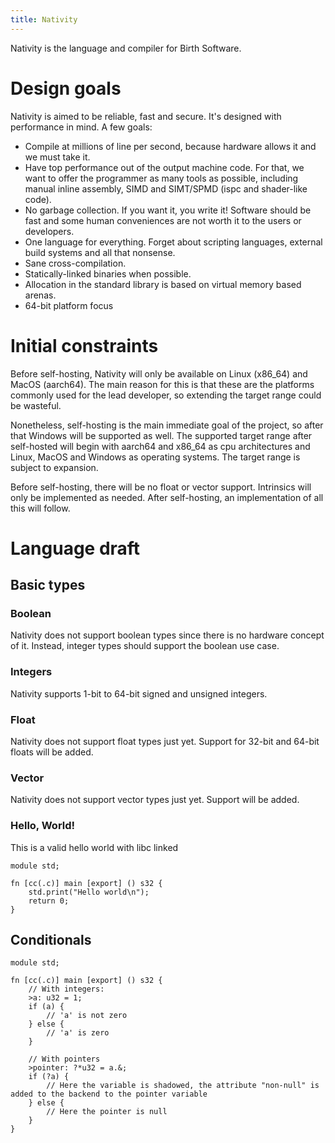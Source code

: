 ```yaml
---
title: Nativity
---
```


Nativity is the language and compiler for Birth Software.

# Design goals

Nativity is aimed to be reliable, fast and secure. It's designed with performance in mind. A few goals:

- Compile at millions of line per second, because hardware allows it and we must take it.
- Have top performance out of the output machine code. For that, we want to offer the programmer as many tools as possible, including manual inline assembly, SIMD and SIMT/SPMD (ispc and shader-like code).
- No garbage collection. If you want it, you write it! Software should be fast and some human conveniences are not worth it to the users or developers.
- One language for everything. Forget about scripting languages, external build systems and all that nonsense.
- Sane cross-compilation.
- Statically-linked binaries when possible.
- Allocation in the standard library is based on virtual memory based arenas.
- 64-bit platform focus

# Initial constraints

Before self-hosting, Nativity will only be available on Linux (x86\_64) and MacOS (aarch64). The main reason for this is that these are the platforms commonly used for the lead developer, so extending the target range could be wasteful.

Nonetheless, self-hosting is the main immediate goal of the project, so after that Windows will be supported as well. The supported target range after self-hosted will begin with aarch64 and x86\_64 as cpu architectures and Linux, MacOS and Windows as operating systems. The target range is subject to expansion.

Before self-hosting, there will be no float or vector support. Intrinsics will only be implemented as needed. After self-hosting, an implementation of all this will follow.

# Language draft

## Basic types

### Boolean
Nativity does not support boolean types since there is no hardware concept of it. Instead, integer types should support the boolean use case.

### Integers

Nativity supports 1-bit to 64-bit signed and unsigned integers.

### Float

Nativity does not support float types just yet. Support for 32-bit and 64-bit floats will be added.

### Vector

Nativity does not support vector types just yet. Support will be added.

### Hello, World!

This is a valid hello world with libc linked

```nat {filename="main.nat"}
module std;

fn [cc(.c)] main [export] () s32 {
    std.print("Hello world\n");
    return 0;
}
```

## Conditionals

```nat {filename="main.nat"}
module std;

fn [cc(.c)] main [export] () s32 {
    // With integers:
    >a: u32 = 1;
    if (a) {
        // 'a' is not zero
    } else {
        // 'a' is zero
    }

    // With pointers
    >pointer: ?*u32 = a.&;
    if (?a) {
        // Here the variable is shadowed, the attribute "non-null" is added to the backend to the pointer variable
    } else {
        // Here the pointer is null
    }
}
```
